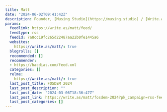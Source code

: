 ```yaml
---
title: Matt
date: "2024-06-02T09:41:42Z"
description: Founder, [Musing Studio](https://musing.studio) / [Write.as](https://write.as).
params:
  feedlink: https://write.as/matt/feed/
  feedtype: rss
  feedid: 7a8cc19fc265d22487aa22b0fe1445a6
  websites:
    https://write.as/matt/: true
  blogrolls: []
  recommended: []
  recommender:
  - https://hacdias.com/feed.xml
  categories: []
  relme:
    https://write.as/matt/: true
  last_post_title: FOSDEM 2024
  last_post_description: ""
  last_post_date: "2024-03-06T18:36:47Z"
  last_post_link: https://write.as/matt/fosdem-2024?pk_campaign=rss-feed
  last_post_categories: []
---
```

